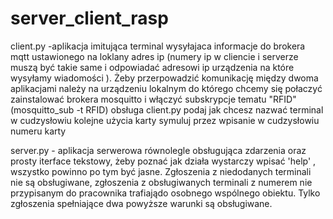 # server_client_rasp
client.py -aplikacja imitująca terminal wysyłajaca informacje do brokera mqtt ustawionego na loklany adres ip (numery ip w cliencie i serverze muszą być takie same i odpowiadać adresowi ip urządzenia na które wysyłamy wiadomości ).
Żeby przerpowadzić komunikację między dwoma aplikacjami należy na urządzeniu lokalnym do którego chcemy się połaczyć zainstalować brokera mosquitto i włączyć subskrypcje tematu "RFID" (mosquitto_sub -t RFID)
obsługa client.py
podaj jak chcesz nazwać terminal w cudzysłowiu
kolejne użycia karty symuluj przez wpisanie w cudzysłowiu numeru karty

server.py - aplikacja serwerowa równolegle obsługująca zdarzenia oraz prosty iterface tekstowy, żeby poznać jak działa wystarczy wpisać 'help' , wszystko powinno po tym być jasne. Zgłoszenia z niedodanych terminali nie są obsługiwane, zgłoszenia z obsługiwanych terminali z numerem nie przypisanym do pracownika trafiajądo osobnego wspólnego obiektu. Tylko zgłoszenia spełniające dwa powyższe warunki są obsługiwane.
